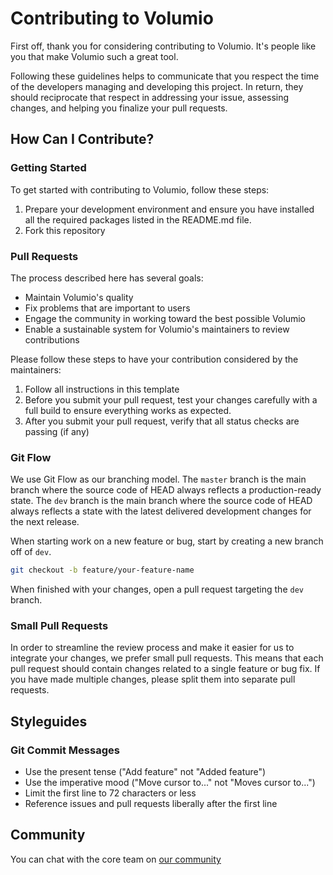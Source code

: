 # Contributing to Volumio

First off, thank you for considering contributing to Volumio. It's people like you that make Volumio such a great tool.

Following these guidelines helps to communicate that you respect the time of the developers managing and developing this project. In return, they should reciprocate that respect in addressing your issue, assessing changes, and helping you finalize your pull requests.

## How Can I Contribute?

### Getting Started

To get started with contributing to Volumio, follow these steps:

1. Prepare your development environment and ensure you have installed all the required packages listed in the README.md file.
2. Fork this repository

### Pull Requests

The process described here has several goals:

- Maintain Volumio's quality
- Fix problems that are important to users
- Engage the community in working toward the best possible Volumio
- Enable a sustainable system for Volumio's maintainers to review contributions

Please follow these steps to have your contribution considered by the maintainers:

1. Follow all instructions in this template
2. Before you submit your pull request, test your changes carefully with a full build to ensure everything works as expected.
3. After you submit your pull request, verify that all status checks are passing (if any)

### Git Flow

We use Git Flow as our branching model. The `master` branch is the main branch where the source code of HEAD always reflects a production-ready state. The `dev` branch is the main branch where the source code of HEAD always reflects a state with the latest delivered development changes for the next release.

When starting work on a new feature or bug, start by creating a new branch off of `dev`.

```bash
git checkout -b feature/your-feature-name
```

When finished with your changes, open a pull request targeting the `dev` branch.

### Small Pull Requests

In order to streamline the review process and make it easier for us to integrate your changes, we prefer small pull requests. This means that each pull request should contain changes related to a single feature or bug fix. If you have made multiple changes, please split them into separate pull requests.

## Styleguides

### Git Commit Messages

- Use the present tense ("Add feature" not "Added feature")
- Use the imperative mood ("Move cursor to..." not "Moves cursor to...")
- Limit the first line to 72 characters or less
- Reference issues and pull requests liberally after the first line

## Community

You can chat with the core team on [our community](https://community.volumio.com/)



